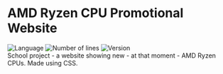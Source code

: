 # AMD Ryzen CPU Promotional Website
![Language](https://img.shields.io/badge/language-CSS-0E15C0)
![Number of lines](https://img.shields.io/tokei/lines/github/karolstawowski/AMD-Ryzen-Promotional-Website)
![Version](https://img.shields.io/badge/version-1.0.0.0-0E15C0)<br>
School project - a website showing new - at that moment - AMD Ryzen CPUs. 
Made using CSS. 
